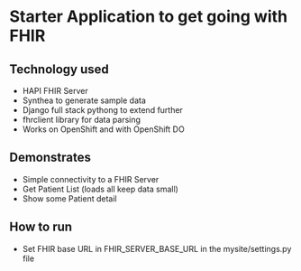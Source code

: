 # Starter Application to get going with FHIR

## Technology used
* HAPI FHIR Server
* Synthea to generate sample data
* Django full stack pythong to extend further 
* fhrclient library for data parsing
* Works on OpenShift and with OpenShift DO

## Demonstrates
* Simple connectivity to a FHIR Server
* Get Patient List (loads all keep data small)
* Show some Patient detail

## How to run 
* Set FHIR base URL in FHIR_SERVER_BASE_URL in the mysite/settings.py file